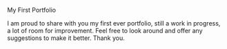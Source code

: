 My First Portfolio

I am proud to share with you my first ever portfolio, still a work in progress, a lot of room for improvement. Feel free to look around and offer any suggestions to make it better. Thank you.